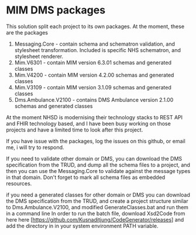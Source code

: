 # MIM DMS packages 
This solution split each project to its own packages.
At the moment, these are the packages
1. Messaging.Core - contain schema and schematron validation, and stylesheet transformation. Included is specific NHS schematron, and stylesheet renderer. 
2. Mim.V6301 - contain MIM version 6.3.01 schemas and generated classes
3. Mim.V4200 - contain MIM version 4.2.00 schemas and generated classes
4. Mim.V3109 - contain MIM version 3.1.09 schemas and generated classes
5. Dms.Ambulance.V2100 - contains DMS Ambulance version 2.1.00 schemas and generated classes

At the moment NHSD is modernising their technology stacks to REST API and FHIR technology based, and 
I have been busy working on those projects and have a limited time to look after this project.

If you have issue with the packages, log the issues on this github, or email me, i will try to respond.

If you need to validate other domain or DMS, you can download the DMS specification from the TRUD, 
and dump all the schema files to a project, and then you can use the Messaging.Core to validate against the message types in that domain.
Don't forget to mark all schema files as embedded resources.

if you need a generated classes for other domain or DMS you can download the DMS specification from the TRUD,
and create a project structure similar to Dms.Ambulance.V2100, and modified GenerateClasses.bat and run them in a command line
In order to run the batch file, download Xsd2Code from here here [https://github.com/Kusnaditjung/CodeGenerator/releases] and add the directory in in your system environment PATH variable.

